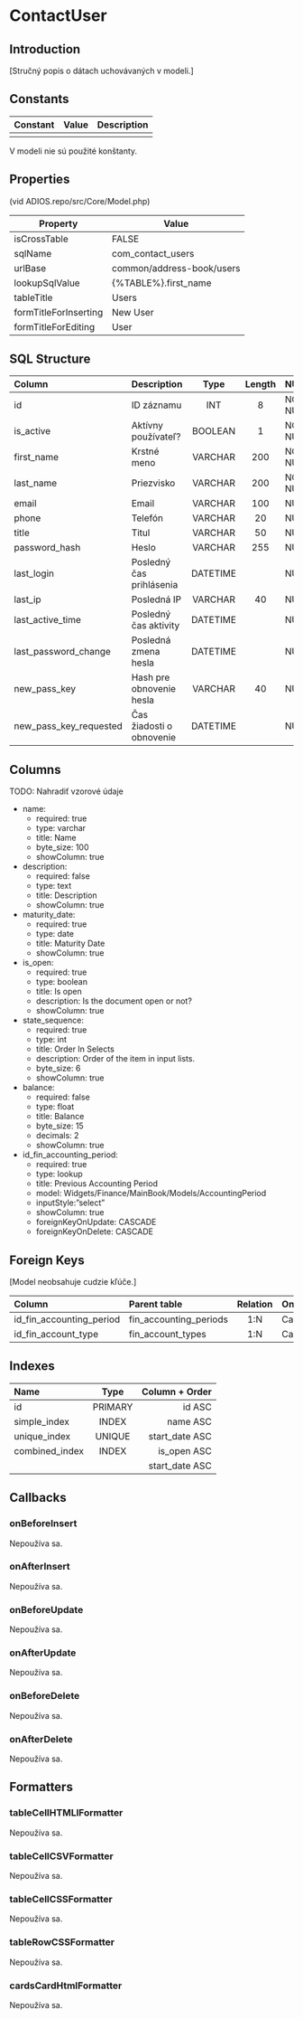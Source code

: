 # ContactUser

## Introduction
[Stručný popis o dátach uchovávaných v modeli.]

## Constants

| Constant | Value | Description |
| -------- | ----- | ----------- |
|          |       |             |

V modeli nie sú použité konštanty.

## Properties

(vid ADIOS.repo/src/Core/Model.php)

| Property              | Value                     |
| --------------------- | ------------------------- |
| isCrossTable          | FALSE                     |
| sqlName               | com_contact_users         |
| urlBase               | common/address-book/users |
| lookupSqlValue        | {%TABLE%}.first_name      |
| tableTitle            | Users                     |
| formTitleForInserting | New User                  |
| formTitleForEditing   | User                      |

## SQL Structure

| Column                 | Description              |   Type   | Length | NULL     | Default |
| :--------------------- | :----------------------- | :------: | :----: | :------- | :-----: |
| id                     | ID záznamu               |   INT    |   8    | NOT NULL |         |
| is_active              | Aktívny používateľ?      | BOOLEAN  |   1    | NOT NULL |    1    |
| first_name             | Krstné meno              | VARCHAR  |  200   | NOT NULL |         |
| last_name              | Priezvisko               | VARCHAR  |  200   | NOT NULL |         |
| email                  | Email                    | VARCHAR  |  100   | NULL     |         |
| phone                  | Telefón                  | VARCHAR  |   20   | NULL     |         |
| title                  | Titul                    | VARCHAR  |   50   | NULL     |         |
| password_hash          | Heslo                    | VARCHAR  |  255   | NULL     |         |
| last_login             | Posledný čas prihlásenia | DATETIME |        | NULL     |         |
| last_ip                | Posledná IP              | VARCHAR  |   40   | NULL     |         |
| last_active_time       | Posledný čas aktivity    | DATETIME |        | NULL     |         |
| last_password_change   | Posledná zmena hesla     | DATETIME |        | NULL     |         |
| new_pass_key           | Hash pre obnovenie hesla | VARCHAR  |   40   | NULL     |         |
| new_pass_key_requested | Čas žiadosti o obnovenie | DATETIME |        | NULL     |         |

## Columns

TODO: Nahradiť vzorové údaje
* name:
  * required: true
  * type: varchar
  * title: Name
  * byte_size: 100
  * showColumn: true
* description:
  * required: false
  * type: text
  * title: Description
  * showColumn: true
* maturity_date:
  * required: true
  * type: date
  * title: Maturity Date
  * showColumn: true
* is_open:
  * required: true
  * type: boolean
  * title: Is open
  * description: Is the document open or not?
  * showColumn: true
* state_sequence:
  * required: true
  * type: int
  * title: Order In Selects
  * description: Order of the item in input lists.
  * byte_size: 6
  * showColumn: true
* balance:
  * required: false
  * type: float
  * title: Balance
  * byte_size: 15
  * decimals: 2
  * showColumn: true
* id_fin_accounting_period:
  * required: true
  * type: lookup
  * title: Previous Accounting Period
  * model: Widgets/Finance/MainBook/Models/AccountingPeriod
  * inputStyle:”select”
  * showColumn: true
  * foreignKeyOnUpdate: CASCADE
  * foreignKeyOnDelete: CASCADE


## Foreign Keys

[Model neobsahuje cudzie kľúče.]

| Column                   | Parent table           | Relation | OnUpdate | OnDelete |
| :----------------------- | :--------------------- | :------: | -------- | -------- |
| id_fin_accounting_period | fin_accounting_periods |   1:N    | Cascade  | Cascade  |
| id_fin_account_type      | fin_account_types      |   1:N    | Cascade  | Restrict |

## Indexes

| Name           |  Type   | Column + Order |
| :------------- | :-----: | -------------: |
| id             | PRIMARY |         id ASC |
| simple_index   |  INDEX  |       name ASC |
| unique_index   | UNIQUE  | start_date ASC |
| combined_index |  INDEX  |    is_open ASC |
|                |         | start_date ASC |

## Callbacks

### onBeforeInsert

Nepoužíva sa.

### onAfterInsert

Nepoužíva sa.

### onBeforeUpdate

Nepoužíva sa.

### onAfterUpdate

Nepoužíva sa.

### onBeforeDelete

Nepoužíva sa.

### onAfterDelete

Nepoužíva sa.

## Formatters

### tableCellHTMLlFormatter

Nepoužíva sa.

### tableCellCSVFormatter

Nepoužíva sa.

### tableCellCSSFormatter

Nepoužíva sa.

### tableRowCSSFormatter

Nepoužíva sa.

### cardsCardHtmlFormatter

Nepoužíva sa.
